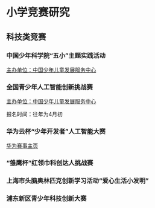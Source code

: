 # 小学竞赛研究

## 科技类竞赛

### 中国少年科学院“五小”主题实践活动
<a href="https://www.china61.org.cn/">主办单位：中国少年儿童发展服务中心</a>

### 全国青少年人工智能创新挑战赛
<a href="https://www.china61.org.cn/">主办单位：中国少年儿童发展服务中心</a>

报名时间：往年为4月初

### 华为云杯“少年开发者”人工智能大赛
<a href="https://competition.huaweicloud.com/information/1000041639/introduction">华为赛事主页</a>

### “雏鹰杯”红领巾科创达人挑战赛


### 上海市头脑奥林匹克创新学习活动“爱心生活小发明”

### 浦东新区青少年科技创新大赛